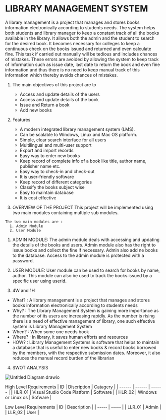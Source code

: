# LIBRARY MANAGEMENT SYSTEM

  A library management is a project that manages and stores books information electronically according to students needs. The system helps both students and library manager to keep a constant track of all the books available in the library. It allows both the admin and the student to search for the desired book. It becomes necessary for colleges to keep a continuous check on the books issued and returned and even calculate fine. This task if carried out manually will be tedious and includes chances of mistakes. These errors are avoided by allowing the system to keep track of information such as issue date, last date to return the book and even fine information and thus there is no need to keep manual track of this information which thereby avoids chances of mistakes.

  1. The main objectives of this project are to
      - Access and update details of the users
      - Access and update details of the book
      - Issue and Return a book
      - Add new books

  2. Features
      - A modern integrated library management system (LMS).
      - Can be scalable to Windows, Linux and Mac OS platform.
      - Simple, clear search interface for all users
      - Multilingual and multi-user support
      - Export and import records
      - Easy way to enter new books
      - Keep record of complete info of a book like title, author name, publisher name etc.
      - Easy way to check-in and check-out
      - It is user-friendly software
      - Keep record of different categories
      - Classify the books subject wise
      - Easy to maintain database
      - It is cost effective

  3. OVERVIEW OF THE PROJECT
This project will be implemented using two main modules containing multiple sub modules.

    The two main modules are :
      1. Admin Module
      2. User Module

1. ADMIN MODULE:
The admin module deals with accessing and updating the details of the books and users. Admin module also has the right to issue books and collect the fine if necessary. Admin also add ne books to the database. Access to the admin module is protected with a password.

2. USER MODULE:
User module can be used to search for books by name, author. This module can also be used to track the books issued by a specific user using userid.

  4. 4W and 1H 

  - What? : A library management is a project that manages and stores books information electronically according to students needs 
  - Why? : The Library Management System is gaining more importance as the number of its users are increasing rapidly. As the number is rising there is a need of effective management of library, one such effective system is Library Management System 
  - When? : When some one needs book 
  - Where? : In library, it saves human efforts and resources  
  - HOW? : Library Management Systems is software that helps to maintain a database that is useful to enter new books & record books borrowed by the members, with the respective submission dates. Moreover, it also reduces the manual record burden of the librarian 


  4. SWOT ANALYSIS

![Untitled Diagram drawio](https://user-images.githubusercontent.com/94165024/143191423-59d126cf-00ae-47ca-aec4-18bcb85fda6c.png)



High Level Requirements
| ID  | Discription | Catagery |
| ------ | ------ | ------ |
| HLR_01 | Visual Studio Code Platform | Software |
| HLR_02 | Windows or Linux os | Sofware |

Low Level Requirements
| ID | Description |
| ----- | ----- |
| LLR_01 | Admin |
| LLR_02 | User |
